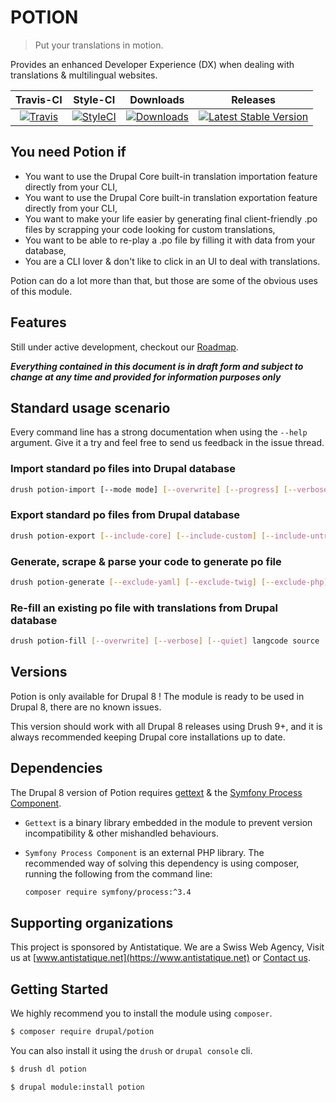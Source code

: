 # POTION

> Put your translations in motion.

Provides an enhanced Developer Experience (DX) when dealing with translations & multilingual websites.

|       Travis-CI        |        Style-CI         |        Downloads        |         Releases         |
|:----------------------:|:-----------------------:|:-----------------------:|:------------------------:|
| [![Travis](https://img.shields.io/travis/antistatique/drupal-potion.svg?style=flat-square)](https://travis-ci.org/antistatique/drupal-potion) | [![StyleCI](https://styleci.io/repos/104479458/shield)](https://styleci.io/repos/104479458) | [![Downloads](https://img.shields.io/badge/downloads-8.x--1.x--dev-green.svg?style=flat-square)](https://ftp.drupal.org/files/projects/potion-8.x-1.x-dev.tar.gz) | [![Latest Stable Version](https://img.shields.io/badge/release-v1.x--dev-blue.svg?style=flat-square)](https://www.drupal.org/project/potion/releases) |

## You need Potion if

* You want to use the Drupal Core built-in translation importation feature directly from your CLI,
* You want to use the Drupal Core built-in translation exportation feature directly from your CLI,
* You want to make your life easier by generating final client-friendly .po files by scrapping your code looking for custom translations,
* You want to be able to re-play a .po file by filling it with data from your database,
* You are a CLI lover & don't like to click in an UI to deal with translations.

Potion can do a lot more than that,
but those are some of the obvious uses of this module.

## Features

Still under active development, checkout our [Roadmap](./ROADMAP.md).

***Everything contained in this document is in draft form and subject to change at any time and provided for information purposes only***

## Standard usage scenario

Every command line has a strong documentation when using the `--help` argument.
Give it a try and feel free to send us feedback in the issue thread.

### Import standard po files into Drupal database

```bash
drush potion-import [--mode mode] [--overwrite] [--progress] [--verbose] [--quiet] [--dry-run] langcode source
```

### Export standard po files from Drupal database

```bash
drush potion-export [--include-core] [--include-custom] [--include-untranslated] [--progress] [--verbose] [--quiet] [--dry-run] langcode dest
```

### Generate, scrape & parse your code to generate po file

```bash
drush potion-generate [--exclude-yaml] [--exclude-twig] [--exclude-php] [--progress] [--verbose] [--quiet] langcode source dest
```

### Re-fill an existing po file with translations from Drupal database

```bash
drush potion-fill [--overwrite] [--verbose] [--quiet] langcode source
```

## Versions

Potion is only available for Drupal 8 !
The module is ready to be used in Drupal 8, there are no known issues.

This version should work with all Drupal 8 releases using Drush 9+,
and it is always recommended keeping Drupal core installations up to date.

## Dependencies

The Drupal 8 version of Potion requires [gettext]() & the [Symfony Process Component](https://symfony.com/doc/current/components/process.html).

* `Gettext` is a binary library embedded in the module to prevent version incompatibility & other mishandled behaviours.
* `Symfony Process Component` is an external PHP library. The recommended way of solving this dependency is using composer, running the following from the command line:

  ```bash
  composer require symfony/process:^3.4
  ```

## Supporting organizations

This project is sponsored by Antistatique. We are a Swiss Web Agency,
Visit us at [www.antistatique.net](https://www.antistatique.net) or
[Contact us](mailto:info@antistatique.net).

## Getting Started

We highly recommend you to install the module using `composer`.

  ```bash
  $ composer require drupal/potion
  ```

You can also install it using the `drush` or `drupal console` cli.

  ```bash
  $ drush dl potion
  ```

  ```bash
  $ drupal module:install potion
  ```